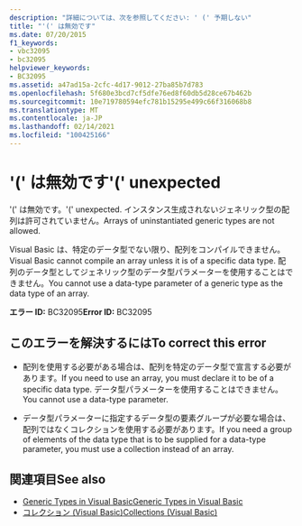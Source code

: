 ```yaml
---
description: "詳細については、次を参照してください: ' (' 予期しない"
title: "'(' は無効です"
ms.date: 07/20/2015
f1_keywords:
- vbc32095
- bc32095
helpviewer_keywords:
- BC32095
ms.assetid: a47ad15a-2cfc-4d17-9012-27ba85b7d783
ms.openlocfilehash: 5f680e3bcd7cf5dfe76ed8f60db5d28ce67b462b
ms.sourcegitcommit: 10e719780594efc781b15295e499c66f316068b8
ms.translationtype: MT
ms.contentlocale: ja-JP
ms.lasthandoff: 02/14/2021
ms.locfileid: "100425166"
---
```

# <a name="-unexpected"></a><span data-ttu-id="d6a79-103">'(' は無効です</span><span class="sxs-lookup"><span data-stu-id="d6a79-103">'(' unexpected</span></span>

<span data-ttu-id="d6a79-104">'(' は無効です。</span><span class="sxs-lookup"><span data-stu-id="d6a79-104">'(' unexpected.</span></span> <span data-ttu-id="d6a79-105">インスタンス生成されないジェネリック型の配列は許可されていません。</span><span class="sxs-lookup"><span data-stu-id="d6a79-105">Arrays of uninstantiated generic types are not allowed.</span></span>  
  
 <span data-ttu-id="d6a79-106">Visual Basic は、特定のデータ型でない限り、配列をコンパイルできません。</span><span class="sxs-lookup"><span data-stu-id="d6a79-106">Visual Basic cannot compile an array unless it is of a specific data type.</span></span> <span data-ttu-id="d6a79-107">配列のデータ型としてジェネリック型のデータ型パラメーターを使用することはできません。</span><span class="sxs-lookup"><span data-stu-id="d6a79-107">You cannot use a data-type parameter of a generic type as the data type of an array.</span></span>  
  
 <span data-ttu-id="d6a79-108">**エラー ID:** BC32095</span><span class="sxs-lookup"><span data-stu-id="d6a79-108">**Error ID:** BC32095</span></span>  
  
## <a name="to-correct-this-error"></a><span data-ttu-id="d6a79-109">このエラーを解決するには</span><span class="sxs-lookup"><span data-stu-id="d6a79-109">To correct this error</span></span>  
  
- <span data-ttu-id="d6a79-110">配列を使用する必要がある場合は、配列を特定のデータ型で宣言する必要があります。</span><span class="sxs-lookup"><span data-stu-id="d6a79-110">If you need to use an array, you must declare it to be of a specific data type.</span></span> <span data-ttu-id="d6a79-111">データ型パラメーターを使用することはできません。</span><span class="sxs-lookup"><span data-stu-id="d6a79-111">You cannot use a data-type parameter.</span></span>  
  
- <span data-ttu-id="d6a79-112">データ型パラメーターに指定するデータ型の要素グループが必要な場合は、配列ではなくコレクションを使用する必要があります。</span><span class="sxs-lookup"><span data-stu-id="d6a79-112">If you need a group of elements of the data type that is to be supplied for a data-type parameter, you must use a collection instead of an array.</span></span>  
  
## <a name="see-also"></a><span data-ttu-id="d6a79-113">関連項目</span><span class="sxs-lookup"><span data-stu-id="d6a79-113">See also</span></span>

- [<span data-ttu-id="d6a79-114">Generic Types in Visual Basic</span><span class="sxs-lookup"><span data-stu-id="d6a79-114">Generic Types in Visual Basic</span></span>](../programming-guide/language-features/data-types/generic-types.md)
- [<span data-ttu-id="d6a79-115">コレクション (Visual Basic)</span><span class="sxs-lookup"><span data-stu-id="d6a79-115">Collections (Visual Basic)</span></span>](../programming-guide/concepts/collections.md)
